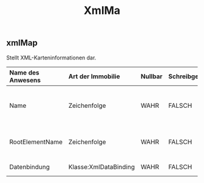 ﻿---
title: XmlMa
second_title: Aspose.Cells Cloud Documen
type: docs
url: /de/specification/model/xmlmap/
description: "Aspose.Cells Cloud-Modellspezifikation: XmlMap. Bearbeiten Sie mühelos Excel und andere Tabellenkalkulationsdokumente mit Funktionen wie Öffnen, Generieren, Bearbeiten, Teilen, Zusammenführen, Vergleichen und Konvertieren"
weight: 50
---
## **xmlMap**

 Stellt XML-Karteninformationen dar.

| Name des Anwesens| Art der Immobilie| Nullbar| Schreibgeschützt| Standardwert| Beschreibung|
|:- |:- |:- |:- |:- |:- |
| Name| Zeichenfolge| WAHR| FALSCH|| Gibt den Namen des Objekts zurück oder legt ihn fest.|
| RootElementName| Zeichenfolge| WAHR| FALSCH|| Ruft den Namen des Stammelements ab.|
| Datenbindung| Klasse:XmlDataBinding| WAHR| FALSCH|| Ruft eine dieser Karte ab.|


